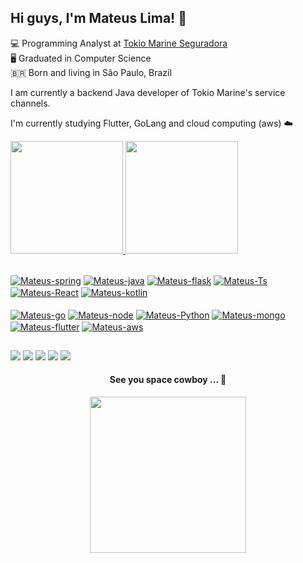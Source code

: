 ## Hi guys, I'm Mateus Lima! :call_me_hand: 

💻 Programming Analyst at [Tokio Marine Seguradora](https://www.tokiomarine.com.br/) <br>
:desktop_computer: Graduated in Computer Science <br>
🇧🇷 Born and living in São Paulo, Brazil <br>

I am currently a backend Java developer of Tokio Marine's service channels.

I'm currently studying Flutter, GoLang and cloud computing (aws) :cloud:
 <div>
  <a href="https://github.com/lordradamanthys">
  <img height="180em" src="https://github-readme-stats.vercel.app/api?username=lordradamanthys&show_icons=true&theme=midnight-purple&include_all_commits=true&count_private=true"/>
  <img height="180em" src="https://github-readme-stats.vercel.app/api/top-langs/?username=lordradamanthys&layout=compact&langs_count=8&theme=midnight-purple"/>
</div>
 
<div style="display: inline_block"><br>


<a href="https://spring.io/projects/spring-framework"><img align="center" alt="Mateus-spring" src="https://img.shields.io/badge/Spring-6DB33F?style=for-the-badge&logo=spring&logoColor=white"></a>
 <a href="https://docs.oracle.com/en/java/"><img align="center" alt="Mateus-java" src="https://img.shields.io/badge/Java-ED8B00?style=for-the-badge&logo=java&logoColor=white"></a>
  <a href="https://flask.palletsprojects.com/en/2.0.x/"><img align="center" alt="Mateus-flask" src="https://img.shields.io/badge/Flask-000000?style=for-the-badge&logo=flask&logoColor=white"></a>
   <a href="https://docs.microsoft.com/en-us/archive/msdn-magazine/2015/january/typescript-understanding-typescript"><img align="center" alt="Mateus-Ts"  src="https://img.shields.io/badge/TypeScript-007ACC?style=for-the-badge&logo=typescript&logoColor=white"></a>
  <a href="https://reactnative.dev/docs/getting-started"><img align="center" alt="Mateus-React" src="https://img.shields.io/badge/React_Native-20232A?style=for-the-badge&logo=react&logoColor=61DAFB"></a>
 <a href="https://kotlinlang.org/docs/getting-started.html"> <img align="center" alt="Mateus-kotlin" src="https://img.shields.io/badge/Kotlin-0095D5?&style=for-the-badge&logo=kotlin&logoColor=white"></a>
 <br><br>
  <a href="https://golang.org/doc/"><img align="center" alt="Mateus-go" src="https://img.shields.io/badge/Go-00ADD8?style=for-the-badge&logo=go&logoColor=white"></a>
<a href="https://nodejs.org/en/docs/"> <img align="center" alt="Mateus-node"  src="https://img.shields.io/badge/Node.js-43853D?style=for-the-badge&logo=node.js&logoColor=white"></a>
 <a href="https://www.python.org/doc/"><img align="center" alt="Mateus-Python" src="https://img.shields.io/badge/Python-3776AB?style=for-the-badge&logo=python&logoColor=white"></a>
 <a href="https://docs.mongodb.com/manual/"><img align="center" alt="Mateus-mongo"  src="https://img.shields.io/badge/MongoDB-4EA94B?style=for-the-badge&logo=mongodb&logoColor=white"></a>
 <a href="https://flutter.dev/docs"><img align="center" alt="Mateus-flutter"  src="https://img.shields.io/badge/Flutter-02569B?style=for-the-badge&logo=flutter&logoColor=white"></a>
<a href="https://docs.aws.amazon.com/index.html"> <img align="center" alt="Mateus-aws"  src="https://img.shields.io/badge/Amazon_AWS-232F3E?style=for-the-badge&logo=amazon-aws&logoColor=white"></a>
</div>
  
  ##
 
<div style="display:inline;" > 
   <a href = "mailto:mateuslima565@gmail.com"><img src="https://img.shields.io/badge/Gmail-D14836?style=for-the-badge&logo=gmail&logoColor=white" target="_blank"></a>
   <a href="https://www.linkedin.com/in/mateuslm/" target="_blank"><img src="https://img.shields.io/badge/-LinkedIn-%230077B5?style=for-the-badge&logo=linkedin&logoColor=white" target="_blank"></a> 
  <a href="https://t.me/MateuslMatos" target="_blank"><img src="https://img.shields.io/badge/Telegram-2CA5E0?style=for-the-badge&logo=telegram&logoColor=white" target="_blank"></a>
 <a href="https://api.whatsapp.com/send?phone=5511951237661" target="_blank"><img src="https://img.shields.io/badge/WhatsApp-25D366?style=for-the-badge&logo=whatsapp&logoColor=white" target="_blank"></a>
   <a href="https://instagram.com/mateuslmatos" target="_blank"><img src="https://img.shields.io/badge/-Instagram-%23E4405F?style=for-the-badge&logo=instagram&logoColor=white" target="_blank"></a>
</div>
<div align="center" style="margin: 0 auto;">
  <h4>See you space cowboy ... 👀</h4>
  <img  width="250" heght="100" src="https://user-images.githubusercontent.com/49004830/129315028-9191b164-4d6b-4c55-b426-2bd8de661137.gif">
</div>
